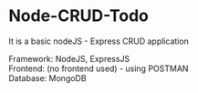 # Node-CRUD-Todo

It is a basic nodeJS - Express CRUD application

Framework: NodeJS, ExpressJS <br>
Frontend: (no frontend used) - using POSTMAN <br>
Database: MongoDB <br>
